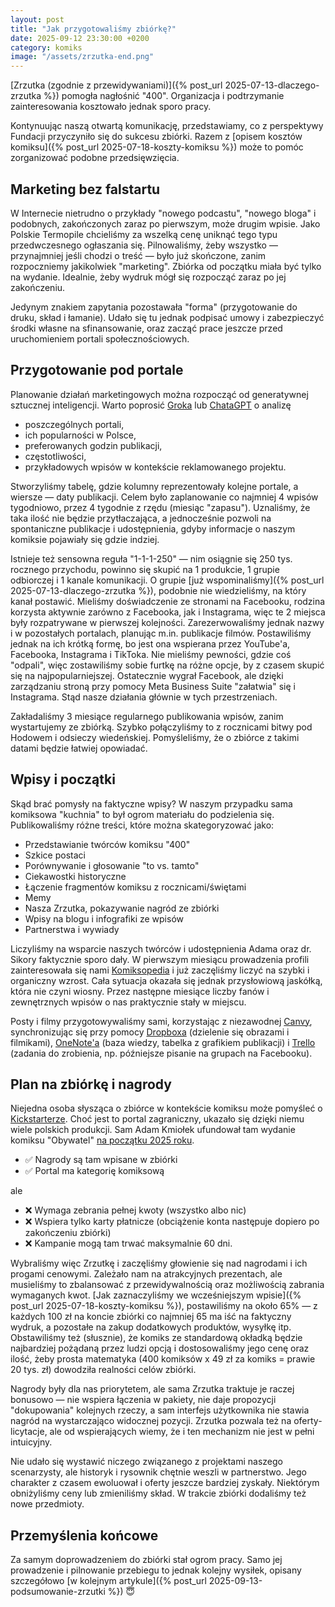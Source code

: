 ```yaml
---
layout: post
title: "Jak przygotowaliśmy zbiórkę?"
date: 2025-09-12 23:30:00 +0200
category: komiks
image: "/assets/zrzutka-end.png"
---
```


[Zrzutka (zgodnie z przewidywaniami)]({% post_url 2025-07-13-dlaczego-zrzutka %}) pomogła nagłośnić "400". Organizacja i
podtrzymanie zainteresowania kosztowało jednak sporo pracy.

Kontynuując naszą otwartą komunikację, przedstawiamy, co z perspektywy Fundacji przyczyniło się do sukcesu zbiórki.
Razem z [opisem kosztów komiksu]({% post_url 2025-07-18-koszty-komiksu %}) może to pomóc zorganizować podobne
przedsięwzięcia.

## Marketing bez falstartu

W Internecie nietrudno o przykłady "nowego podcastu", "nowego bloga" i podobnych, zakończonych zaraz po pierwszym, może
drugim wpisie. Jako Polskie Termopile chcieliśmy za wszelką cenę uniknąć tego typu przedwczesnego ogłaszania się.
Pilnowaliśmy, żeby wszystko — przynajmniej jeśli chodzi o treść — było już skończone, zanim rozpoczniemy jakikolwiek
"marketing". Zbiórka od początku miała być tylko na wydanie. Idealnie, żeby wydruk mógł się rozpocząć zaraz po jej
zakończeniu.

Jedynym znakiem zapytania pozostawała "forma" (przygotowanie do druku, skład i łamanie). Udało się tu jednak podpisać
umowy i zabezpieczyć środki własne na sfinansowanie, oraz zacząć prace jeszcze przed uruchomieniem portali
społecznościowych.

## Przygotowanie pod portale

Planowanie działań marketingowych można rozpocząć od generatywnej sztucznej inteligencji. Warto
poprosić [Groka](https://grok.com/) lub [ChataGPT](https://chatgpt.com/) o analizę

* poszczególnych portali,
* ich popularności w Polsce,
* preferowanych godzin publikacji,
* częstotliwości,
* przykładowych wpisów w kontekście reklamowanego projektu.

Stworzyliśmy tabelę, gdzie kolumny reprezentowały kolejne portale, a wiersze — daty publikacji. Celem było zaplanowanie
co najmniej 4 wpisów tygodniowo, przez 4 tygodnie z rzędu (miesiąc "zapasu"). Uznaliśmy, że taka ilość nie będzie
przytłaczająca, a jednocześnie pozwoli na spontaniczne publikacje i&nbsp;udostępnienia, gdyby informacje o naszym
komiksie pojawiały się gdzie indziej.

Istnieje też sensowna reguła "1-1-1-250" — nim osiągnie się 250 tys. rocznego przychodu, powinno się skupić na 1
produkcie, 1 grupie odbiorczej i 1 kanale komunikacji. O grupie [już wspominaliśmy]({% post_url
2025-07-13-dlaczego-zrzutka %}), podobnie nie wiedzieliśmy, na który kanał postawić. Mieliśmy doświadczenie ze stronami
na Facebooku, rodzina korzysta aktywnie zarówno z Facebooka, jak i Instagrama, więc te 2 miejsca były rozpatrywane w
pierwszej kolejności. Zarezerwowaliśmy jednak nazwy i w pozostałych portalach, planując m.in. publikacje filmów.
Postawiliśmy jednak na ich krótką formę, bo jest ona wspierana przez YouTube'a, Facebooka, Instagrama i TikToka. Nie
mieliśmy pewności, gdzie coś "odpali", więc zostawiliśmy sobie furtkę na różne opcje, by z czasem skupić się na
najpopularniejszej. Ostatecznie wygrał Facebook, ale dzięki zarządzaniu stroną przy pomocy Meta Business Suite
"załatwia" się i Instagrama. Stąd nasze działania głównie w tych przestrzeniach.

Zakładaliśmy 3 miesiące regularnego publikowania wpisów, zanim wystartujemy ze zbiórką. Szybko połączyliśmy to z
rocznicami bitwy pod Hodowem i odsieczy wiedeńskiej. Pomyśleliśmy, że o zbiórce z takimi datami będzie łatwiej
opowiadać.

## Wpisy i początki

Skąd brać pomysły na faktyczne wpisy? W naszym przypadku sama komiksowa "kuchnia" to był ogrom materiału do podzielenia
się. Publikowaliśmy różne treści, które można skategoryzować jako:

- Przedstawianie twórców komiksu "400"
- Szkice postaci
- Porównywanie i głosowanie "to vs. tamto"
- Ciekawostki historyczne
- Łączenie fragmentów komiksu z rocznicami/świętami
- Memy
- Nasza Zrzutka, pokazywanie nagród ze zbiórki
- Wpisy na blogu i infografiki ze wpisów
- Partnerstwa i wywiady

Liczyliśmy na wsparcie naszych twórców i udostępnienia Adama oraz dr. Sikory faktycznie sporo dały. W&nbsp;pierwszym
miesiącu prowadzenia profili zainteresowała się nami [Komiksopedia](https://komiksopedia.pl/) i już zaczęliśmy liczyć na
szybki i organiczny wzrost. Cała sytuacja okazała się jednak przysłowiową jaskółką, która nie czyni wiosny.
Przez następne miesiące liczby fanów i zewnętrznych wpisów o nas praktycznie stały w miejscu.

Posty i filmy przygotowywaliśmy sami, korzystając z niezawodnej [Canvy](https://www.canva.com/), synchronizując się przy
pomocy [Dropboxa](https://www.dropbox.com) (dzielenie się obrazami i filmikami), [OneNote'a](https://www.onenote.com/)
(baza wiedzy, tabelka z grafikiem publikacji) i [Trello](https://trello.com/) (zadania do zrobienia, np. późniejsze
pisanie na grupach na Facebooku).

## Plan na zbiórkę i nagrody

Niejedna osoba słysząca o zbiórce w kontekście komiksu może pomyśleć o [Kickstarterze](https://www.kickstarter.com/).
Choć jest to portal zagraniczny, ukazało się dzięki niemu wiele polskich produkcji. Sam Adam Kmiołek ufundował tam
wydanie komiksu
"Obywatel" [na początku 2025 roku](https://www.kickstarter.com/projects/obywatel/komiks-obywatel-1/description).

* ✅ Nagrody są tam wpisane w zbiórki
* ✅ Portal ma kategorię komiksową

ale

* ❌ Wymaga zebrania pełnej kwoty (wszystko albo nic)
* ❌ Wspiera tylko karty płatnicze (obciążenie konta następuje dopiero po zakończeniu zbiórki)
* ❌ Kampanie mogą tam trwać maksymalnie 60 dni.

Wybraliśmy więc Zrzutkę i zaczęliśmy głowienie się nad nagrodami i ich progami cenowymi. Zależało nam na atrakcyjnych
prezentach, ale musieliśmy to zbalansować z przewidywalnością oraz możliwością zabrania wymaganych
kwot. [Jak zaznaczyliśmy we wcześniejszym wpisie]({% post_url 2025-07-18-koszty-komiksu %}), postawiliśmy na około 65% —
z każdych 100 zł na koncie zbiórki co najmniej 65 ma iść na faktyczny wydruk, a pozostałe na zakup dodatkowych
produktów, wysyłkę itp. Obstawiliśmy też (słusznie), że komiks ze standardową okładką będzie najbardziej
pożądaną przez ludzi opcją i dostosowaliśmy jego cenę oraz ilość, żeby prosta matematyka (400 komiksów x 49 zł za
komiks = prawie 20 tys. zł) dowodziła realności celów zbiórki.

Nagrody były dla nas priorytetem, ale sama Zrzutka traktuje je raczej bonusowo — nie wspiera łączenia w pakiety, nie
daje propozycji "dokupowania" kolejnych rzeczy, a sam interfejs użytkownika nie stawia nagród na wystarczająco
widocznej pozycji. Zrzutka pozwala też na oferty-licytacje, ale od wspierających wiemy, że i ten mechanizm nie jest w
pełni intuicyjny.

Nie udało się wystawić niczego związanego z projektami naszego scenarzysty, ale historyk i rysownik chętnie weszli w
partnerstwo. Jego charakter z czasem ewoluował i oferty jeszcze bardziej zyskały. Niektórym obniżyliśmy ceny lub
zmieniliśmy skład. W trakcie zbiórki dodaliśmy też nowe przedmioty.

## Przemyślenia końcowe

Za samym doprowadzeniem do zbiórki stał ogrom pracy. Samo jej prowadzenie i pilnowanie przebiegu to jednak kolejny
wysiłek, opisany szczegółowo [w kolejnym artykule]({% post_url 2025-09-13-podsumowanie-zrzutki %}) 😇



